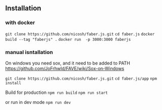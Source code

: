## Installation
### with docker
`git clone https://github.com/nicosh/faber.js.git`
`cd faber.js`
`docker build --tag "faberjs" .`
`docker run  -p 3000:3000 faberjs`

### manual isntallation 
On windows you need sox, and it need to be added  to PATH
https://github.com/JoFrhwld/FAVE/wiki/Sox-on-Windows

`git clone https://github.com/nicosh/faber.js.git`
`cd faber.js/app`
`npm install`

Build for production 
`npm run build`
`npm run start`

or run in dev mode 
`npm run dev`

